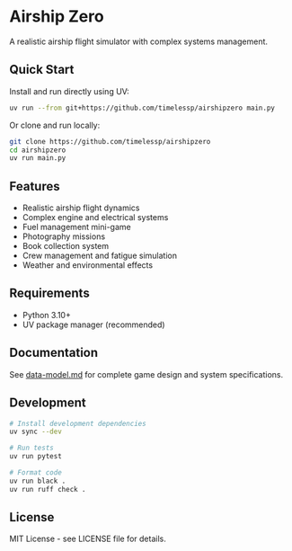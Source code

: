 # Airship Zero

A realistic airship flight simulator with complex systems management.

## Quick Start

Install and run directly using UV:

```bash
uv run --from git+https://github.com/timelessp/airshipzero main.py
```

Or clone and run locally:

```bash
git clone https://github.com/timelessp/airshipzero
cd airshipzero
uv run main.py
```

## Features

- Realistic airship flight dynamics
- Complex engine and electrical systems
- Fuel management mini-game
- Photography missions
- Book collection system
- Crew management and fatigue simulation
- Weather and environmental effects

## Requirements

- Python 3.10+
- UV package manager (recommended)

## Documentation

See [data-model.md](data-model.md) for complete game design and system specifications.

## Development

```bash
# Install development dependencies
uv sync --dev

# Run tests
uv run pytest

# Format code
uv run black .
uv run ruff check .
```

## License

MIT License - see LICENSE file for details.
